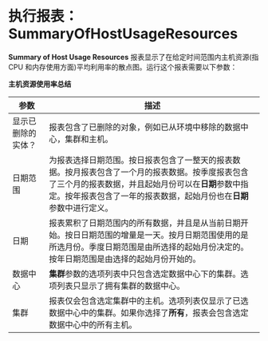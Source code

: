 # 执行报表：SummaryOfHostUsageResources

**Summary of Host Usage Resources** 报表显示了在给定时间范围内主机资源(指 CPU 和内存使用方面)平均利用率的散点图。运行这个报表需要以下参数：

**主机资源使用率总结**

| 参数 | 描述 |
| ---- | ---- |
| 显示已删除的实体？| 报表包含了已删除的对象，例如已从环境中移除的数据中心，集群和主机。 |
| 日期范围 | 为报表选择日期范围。按日报表包含了一整天的报表数据。按月报表包含了一个月的报表数据。按季度报表包含了三个月的报表数据，并且起始月份可以在**日期**参数中指定。按年报表包含了一年的报表数据，起始月份也在**日期**参数中进行定义。 |
| 日期 | 报表累积了日期范围内的所有数据，并且是从当前日期开始。按日日期范围的增量是一天。按月日期范围使用的是所选月份。季度日期范围是由所选择的起始月份决定的。按年日期范围是由选择的起始月份开始的。 |
| 数据中心 | **集群**参数的选项列表中只包含选定数据中心下的集群。选项列表只显示了拥有集群的数据中心。 |
| 集群 | 报表仅会包含选定集群中的主机。选项列表仅显示了已选数据中心中的集群。如果你选择了**所有**，报表会包含选定数据中心中的所有主机。 |


